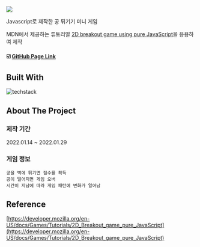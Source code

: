 <img src="https://raw.githubusercontent.com/yhuj79/BounceBall-Game/master/image/thumbnail.png">

Javascript로 제작한 공 튀기기 미니 게임

MDN에서 제공하는 튜토리얼 <a target="_blank" rel="noopener noreferrer" href="https://developer.mozilla.org/en-US/docs/Games/Tutorials/2D_Breakout_game_pure_JavaScript">2D breakout game using pure JavaScript</a>을 응용하여 제작
#### :ballot_box_with_check: <a target="_blank" rel="noopener noreferrer" href="https://yhuj79.github.io/BounceBall-Game/">GitHub Page Link</a>

## Built With

<img src="https://skillicons.dev/icons?i=html,css,js" alt="techstack" /> 

## About The Project

### 제작 기간

2022.01.14 ~ 2022.01.29

### 게임 정보

    공을 벽에 튀기면 점수를 획득
    공이 떨어지면 게임 오버
    시간이 지남에 따라 게임 패턴에 변화가 일어남

## Reference

[https://developer.mozilla.org/en-US/docs/Games/Tutorials/2D_Breakout_game_pure_JavaScript](https://developer.mozilla.org/en-US/docs/Games/Tutorials/2D_Breakout_game_pure_JavaScript)